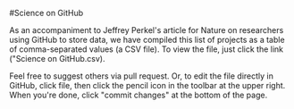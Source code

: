 #Science on GitHub

As an accompaniment to Jeffrey Perkel's article for Nature on researchers using GitHub to store data, we have 
compiled this list of projects as a table of comma-separated values (a CSV file). To view the file, just click the link ("Science on GitHub.csv).

Feel free to suggest others via pull request. Or, to edit the file directly in GitHub, click file, then click the pencil icon in the toolbar at the upper right. When you're done, click "commit changes" at the bottom of the page.
